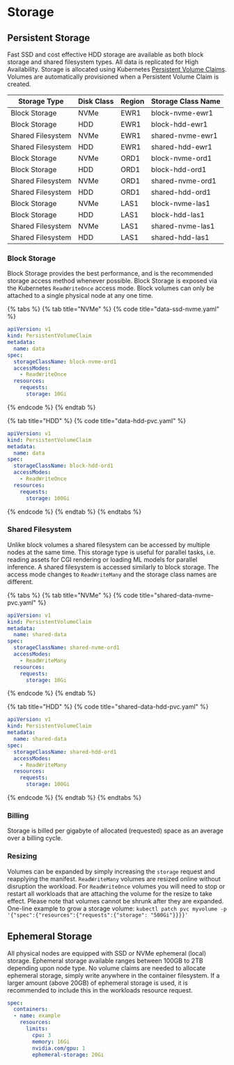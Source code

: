 # Storage

## Persistent Storage

Fast SSD and cost effective HDD storage are available as both block storage and shared filesystem types. All data is replicated for High Availability. Storage is allocated using Kubernetes [Persistent Volume Claims](https://kubernetes.io/docs/concepts/storage/persistent-volumes/#persistentvolumeclaims). Volumes are automatically provisioned when a Persistent Volume Claim is created.

| Storage Type      | Disk Class | Region | Storage Class Name |
| ----------------- | ---------- | ------ | ------------------ |
| Block Storage     | NVMe       | EWR1   | block-nvme-ewr1    |
| Block Storage     | HDD        | EWR1   | block-hdd-ewr1     |
| Shared Filesystem | NVMe       | EWR1   | shared-nvme-ewr1   |
| Shared Filesystem | HDD        | EWR1   | shared-hdd-ewr1    |
| Block Storage     | NVMe       | ORD1   | block-nvme-ord1    |
| Block Storage     | HDD        | ORD1   | block-hdd-ord1     |
| Shared Filesystem | NVMe       | ORD1   | shared-nvme-ord1   |
| Shared Filesystem | HDD        | ORD1   | shared-hdd-ord1    |
| Block Storage     | NVMe       | LAS1   | block-nvme-las1    |
| Block Storage     | HDD        | LAS1   | block-hdd-las1     |
| Shared Filesystem | NVMe       | LAS1   | shared-nvme-las1   |
| Shared Filesystem | HDD        | LAS1   | shared-hdd-las1    |

### Block Storage

Block Storage provides the best performance, and is the recommended storage access method whenever possible. Block Storage is exposed via the Kubernetes `ReadWriteOnce` access mode. Block volumes can only be attached to a single physical node at any one time.

{% tabs %}
{% tab title="NVMe" %}
{% code title="data-ssd-nvme.yaml" %}
```yaml
apiVersion: v1
kind: PersistentVolumeClaim
metadata:
  name: data
spec:
  storageClassName: block-nvme-ord1
  accessModes:
    - ReadWriteOnce
  resources:
    requests:
      storage: 10Gi
```
{% endcode %}
{% endtab %}

{% tab title="HDD" %}
{% code title="data-hdd-pvc.yaml" %}
```yaml
apiVersion: v1
kind: PersistentVolumeClaim
metadata:
  name: data
spec:
  storageClassName: block-hdd-ord1
  accessModes:
    - ReadWriteOnce
  resources:
    requests:
      storage: 100Gi
```
{% endcode %}
{% endtab %}
{% endtabs %}

### Shared Filesystem

Unlike block volumes a shared filesystem can be accessed by multiple nodes at the same time. This storage type is useful for parallel tasks, i.e. reading assets for CGI rendering or loading ML models for parallel inference. A shared filesystem is accessed similarly to block storage. The access mode changes to `ReadWriteMany` and the storage class names are different.

{% tabs %}
{% tab title="NVMe" %}
{% code title="shared-data-nvme-pvc.yaml" %}
```yaml
apiVersion: v1
kind: PersistentVolumeClaim
metadata:
  name: shared-data
spec:
  storageClassName: shared-nvme-ord1
  accessModes:
    - ReadWriteMany
  resources:
    requests:
      storage: 10Gi
```
{% endcode %}
{% endtab %}

{% tab title="HDD" %}
{% code title="shared-data-hdd-pvc.yaml" %}
```yaml
apiVersion: v1
kind: PersistentVolumeClaim
metadata:
  name: shared-data
spec:
  storageClassName: shared-hdd-ord1
  accessModes:
    - ReadWriteMany
  resources:
    requests:
      storage: 100Gi
```
{% endcode %}
{% endtab %}
{% endtabs %}

### Billing

Storage is billed per gigabyte of allocated (requested) space as an average over a billing cycle.

### **Resizing**

Volumes can be expanded by simply increasing the `storage` request and reapplying the manifest. `ReadWriteMany` volumes are resized online without disruption the workload. For `ReadWriteOnce` volumes you will need to stop or restart all workloads that are attaching the volume for the resize to take effect. Please note that volumes cannot be shrunk after they are expanded. One-line example to grow a storage volume: `kubectl patch pvc myvolume -p '{"spec":{"resources":{"requests":{"storage": "500Gi"}}}}'`

## Ephemeral Storage

All physical nodes are equipped with SSD or NVMe ephemeral (local) storage. Ephemeral storage available ranges between 100GB to 2TB depending upon node type. No volume claims are needed to allocate ephemeral storage, simply write anywhere in the container filesystem. If a larger amount (above 20GB) of ephemeral storage is used, it is recommended to include this in the workloads resource request.

```yaml
spec:
  containers:
  - name: example
    resources:
      limits:
        cpu: 3
        memory: 16Gi
        nvidia.com/gpu: 1
        ephemeral-storage: 20Gi
```
